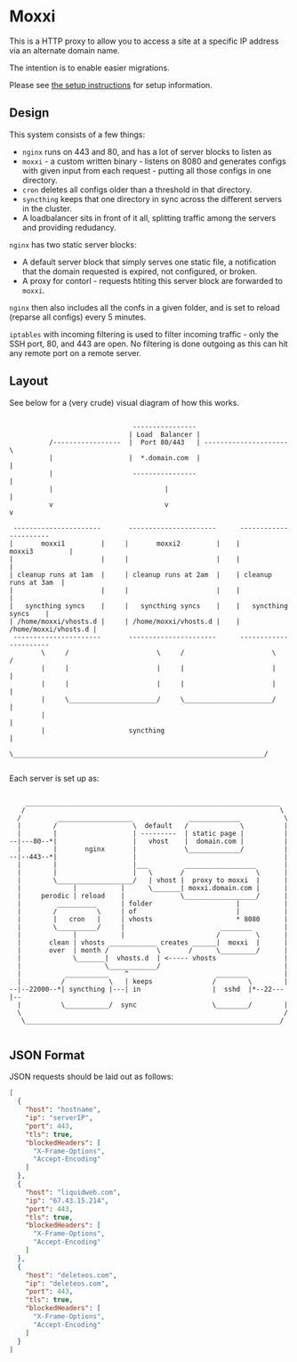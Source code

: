 Moxxi
=====

This is a HTTP proxy to allow you to access a site at a specific IP address via an alternate domain name.

The intention is to enable easier migrations.

Please see [the setup instructions](/setup.md) for setup information.

Design
------

This system consists of a few things:

* `nginx` runs on 443 and 80, and has a lot of server blocks to listen as
* `moxxi` - a custom written binary - listens on 8080 and generates configs with given input from each request - putting all those configs in one directory.
* `cron` deletes all configs older than a threshold in that directory.
* `syncthing` keeps that one directory in sync across the different servers in the cluster.
* A loadbalancer sits in front of it all, splitting traffic among the servers and providing redudancy.

`nginx` has two static server blocks:

* A default server block that simply serves one static file, a notification that the domain requested is expired, not configured, or broken.
* A proxy for contorl - requests htiting this server block are forwarded to `moxxi`.

`nginx` then also includes all the confs in a given folder, and is set to reload (reparse all configs) every 5 minutes.

`iptables` with incoming filtering is used to filter incoming traffic - only the SSH port, 80, and 443 are open. No filtering is done outgoing as this can hit any remote port on a remote server.

Layout
------

See below for a (very crude) visual diagram of how this works.

```

                               ----------------
                              | Load  Balancer |
          /-----------------  |  Port 80/443   | ---------------------\
          |                   |  *.domain.com  |                      |    
          |                    ----------------                       |      
          |                            |                              |
          v                            v                              v
                                                                                                              
 ----------------------       ----------------------      ---------------------- 
|       moxxi1         |     |       moxxi2         |    |       moxxi3         |
|                      |     |                      |    |                      |
| cleanup runs at 1am  |     | cleanup runs at 2am  |    | cleanup runs at 3am  |
|                      |     |                      |    |                      |
|   syncthing syncs    |     |   syncthing syncs    |    |   syncthing syncs    |
| /home/moxxi/vhosts.d |     | /home/moxxi/vhosts.d |    | /home/moxxi/vhosts.d |
 ----------------------       ----------------------      ----------------------
        \     /                      \     /                      \     /
        |     |                      |     |                      |     |
        |     |                      |     |                      |     |
        |     \______________________/     \______________________/     |
        |                                                               |
        |                     syncthing                                 |
        \_______________________________________________________________/


```

Each server is set up as:

```

    ________________________________________________________________  
   /                                                                \        
  /         ___________________              _____________           \
  |        /                   \  default   /             \          |
  |        |                   | ---------  | static page |          |
--|---80--*|                   |   vhost    |  domain.com |          |
  |        |       nginx       |            \_____________/          |
--|--443--*|                   |                                     |
  |        |                   |___         __________________       |
  |        |                   |   \       /                  \      |
  |        \___________________/   | vhost |  proxy to moxxi  |      |
  |             |           |      \_______| moxxi.domain.com |      |
  |     perodic | reload    |              \__________________/      |
  |         __________      | folder                     |           |
  |        /          \     | of                         |           |    
  |        |   cron   |     | vhosts                     * 8080      |
  |        \__________/     |                        ________        |    
  |             |           |                       /         \      |
  |       clean | vhosts ____________ creates ______|  moxxi  |      |
  |       over  | month /            \       /      \_________/      |
  |             \_______|  vhosts.d  | <----- vhosts                 |
  |                     \____________/                               |     
  |           ___________    ^                      ________         |
  |          /           \   | keeps               /        \        |
--|--22000--*| syncthing |---| in                  |  sshd  |*--22---|--
  |          \___________/  sync                   \________/        |
  \                                                                  /
   \________________________________________________________________/
  
``` 

JSON Format
-----------

JSON requests should be laid out as follows:

```json
[
  {
    "host": "hostname",
    "ip": "serverIP",
    "port": 443,
    "tls": true,
    "blockedHeaders": [
      "X-Frame-Options",
      "Accept-Encoding"
    ]
  },
  {
    "host": "liquidweb.com",
    "ip": "67.43.15.214",
    "port": 443,
    "tls": true,
    "blockedHeaders": [
      "X-Frame-Options",
      "Accept-Encoding"
    ]
  },
  {
    "host": "deleteos.com",
    "ip": "deleteos.com",
    "port": 443,
    "tls": true,
    "blockedHeaders": [
      "X-Frame-Options",
      "Accept-Encoding"
    ]
  }
]
```